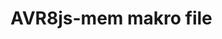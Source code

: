 <!--
author:   Fabian Bär

email:    Fabian.Baer@student.tu-freiberg.de

version:  0.0.3

comment:  Kein Kommentar!

script: https://fjangfaragesh.github.io/AVR8js-mem/dist/index.js
script: https://fjangfaragesh.github.io/AVR8js-mem/customfunctions.js
script: https://fjangfaragesh.github.io/AVR8js-mem/compileandrun.js

@AVR8jsMem.sketch
<script>
    console.debug("send",send);
	async function sketch() {
		console.debug("send (in async function)",send);
		alert("WARUM GEHT CONSOLE.LOG NET ????? " + send + " " + send.stop);
		let code = `@input`;
	    try {
	    	await compileAndRun(code,`@0`, isNaN(`@1`) ? 1000000 : `@1`*1, isNaN(`@2`) ? 0 : `@2`*1, isNaN(`@3`) ? Infinity : `@3`*1);
	    	send.stop();
	    } catch (e) {
			console.error(e);
			send.stop();
	    }
	}
	sketch();
	"LIA: wait";
</script>
@end

-->

# AVR8js-mem makro file
